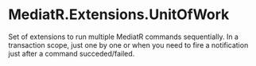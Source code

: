 # MediatR.Extensions.UnitOfWork
 Set of extensions to run multiple MediatR commands sequentially. In a transaction scope,  just one by one or when you need to fire a notification just after a command succeded/failed.
